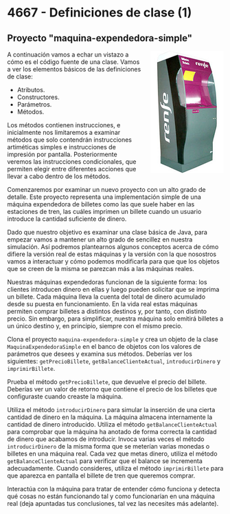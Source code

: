 # 4667 - Definiciones de clase (1)
## Proyecto "maquina-expendedora-simple"

<img align="right" style="margin: 0 0 20px 20px" src="maquina.jpg">

A continuación vamos a echar un vistazo a cómo es el código fuente de una clase. Vamos a ver los elementos básicos de las definiciones de clase: 

* Atributos.
* Constructores.
* Parámetros.
* Métodos. 

Los métodos contienen instrucciones, e inicialmente nos limitaremos a examinar métodos que solo contendrán instrucciones artiméticas simples e instrucciones de impresión por pantalla. Posteriormente veremos las instrucciones condicionales, que permiten elegir entre diferentes acciones que llevar a cabo dentro de los métodos.

Comenzaremos por examinar un nuevo proyecto con un alto grado de detalle. Este proyecto representa una implementación simple de una máquina expendedora de billetes como las que suele haber en las estaciones de tren, las cuáles imprimen un billete cuando un usuario introduce la cantidad suficiente de dinero.

Dado que nuestro objetivo es examinar una clase básica de Java, para empezar vamos a mantener un alto grado de sencillez en nuestra simulación. Así podremos plantearnos algunos conceptos acerca de cómo difiere la versión real de estas máquinas y la versión con la que nosostros vamos a interactuar y cómo podemos modificarla para que que los objetos que se creen de la misma se parezcan más a las máquinas reales.

Nuestras máquinas expendedoras funcionan de la siguiente forma: los clientes introducen dinero en ellas y luego pueden solicitar que se imprima un billete. Cada máquina lleva la cuenta del total de dinero acumulado desde su puesta en funcionamiento. En la vida real estas máquinas permiten comprar billetes a distintos destinos y, por tanto, con distinto precio. Sin embargo, para simplificar, nuestra máquina solo emitirá billetes a un único destino y, en principio, siempre con el mismo precio. 

Clona el proyecto `maquina-expendedora-simple` y crea un objeto de la clase `MaquinaExpendedoraSimple` en el banco de objetos con los valores de parámetros que desees y examina sus métodos. Deberías ver los siguientes: `getPrecioBillete`, `getBalanceClienteActual`, `introducirDinero` y `imprimirBillete`.

Prueba el método `getPrecioBillete`, que devuelve el precio del billete. Deberías ver un valor de retorno que contiene el precio de los billetes que configuraste cuando creaste la máquina. 

Utiliza el método `introducirDinero` para simular la inserción de una cierta cantidad de dinero en la máquina. La máquina almacena internamente la cantidad de dinero introducido. Utiliza el método  `getBalanceClienteActual` para comprobar que la máquina ha anotado de forma correcta la cantidad de dinero que acabamos de introducir. Invoca varias veces el método `introducirDinero` de la misma forma que se meterían varias monedas o billetes en una máquina real. Cada vez que metas dinero, utiliza el método `getBalanceClienteActual` para verificar que el balance se incrementa adecuadamente. Cuando consideres, utiliza el método `imprimirBillete` para que aparezca en pantalla el billete de tren que queremos comprar.

Interactúa con la máquina para tratar de entender cómo funciona y detecta qué cosas no están funcionando tal y como funcionarían en una máquina real (deja apuntadas tus conclusiones, tal vez las necesites más adelante).

